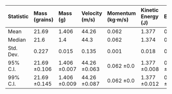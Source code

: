 | Statistic   | Mass (grains)   | Mass (g)     | Velocity (m/s)   | Momentum (kg⋅m/s)   | Kinetic Energy (J)   | Efficiency   |
|:------------|:----------------|:-------------|:-----------------|:--------------------|:---------------------|:-------------|
| Mean        | 21.69           | 1.406        | 44.26            | 0.062               | 1.377                | 0.489        |
| Median      | 21.6            | 1.4          | 44.3             | 0.062               | 1.374                | 0.488        |
| Std. Dev.   | 0.227           | 0.015        | 0.135            | 0.001               | 0.018                | 0.006        |
| 95% C.I.    | 21.69 ±0.106    | 1.406 ±0.007 | 44.26 ±0.063     | 0.062 ±0.0          | 1.377 ±0.008         | 0.489 ±0.003 |
| 99% C.I.    | 21.69 ±0.145    | 1.406 ±0.009 | 44.26 ±0.087     | 0.062 ±0.0          | 1.377 ±0.012         | 0.489 ±0.004 |